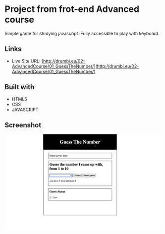 # Project from frot-end Advanced course

Simple game for studying javascript. Fully accessible to play with keyboard.

## Links

- Live Site URL: [http://drumbi.eu/02-AdvancedCourse/01_GuessTheNumber/](http://drumbi.eu/02-AdvancedCourse/01_GuessTheNumber/)  

## Built with

- HTML5
- CSS 
- JAVASCRIPT 

## Screenshot

![](./screenShot/guessTheNumber.jpg)






